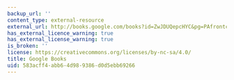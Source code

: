 ```yaml
---
backup_url: ''
content_type: external-resource
external_url: http://books.google.com/books?id=ZwJDUQepcHYC&pg=PAfrontcover
has_external_licence_warning: true
has_external_license_warning: true
is_broken: ''
license: https://creativecommons.org/licenses/by-nc-sa/4.0/
title: Google Books
uid: 583acff4-abb6-4d98-9386-d0d5ebb69266
---
```

